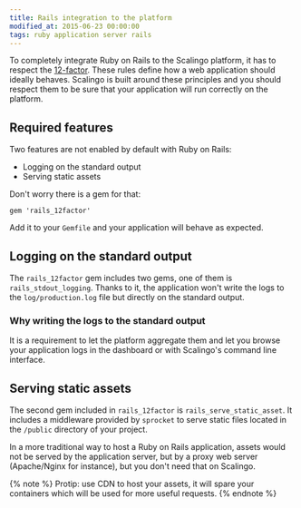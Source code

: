 ```yaml
---
title: Rails integration to the platform
modified_at: 2015-06-23 00:00:00
tags: ruby application server rails
---
```


To completely integrate Ruby on Rails to the Scalingo platform, it has to
respect the [12-factor](http://12factor.net). These rules define how a web
application should ideally behaves. Scalingo is built around these principles
and you should respect them to be sure that your application will run correctly
on the platform.

## Required features

Two features are not enabled by default with Ruby on Rails:

* Logging on the standard output
* Serving static assets

Don't worry there is a gem for that:

```text
gem 'rails_12factor'
```

Add it to your `Gemfile` and your application will behave as expected.

## Logging on the standard output

The `rails_12factor` gem includes two gems, one of them is
`rails_stdout_logging`. Thanks to it, the application won't write the logs to
the `log/production.log` file but directly on the standard output.

### Why writing the logs to the standard output

It is a requirement to let the platform aggregate them and let you browse your
application logs in the dashboard or with Scalingo's command line interface.

## Serving static assets

The second gem included in `rails_12factor` is `rails_serve_static_asset`. It
includes a middleware provided by `sprocket` to serve static files located in
the `/public` directory of your project.

In a more traditional way to host a Ruby on Rails application, assets would not
be served by the application server, but by a proxy web server (Apache/Nginx
for instance), but you don't need that on Scalingo.

{% note %}
  Protip: use CDN to host your assets, it will spare your containers which will be used for more useful requests.
{% endnote %}

